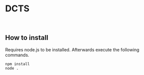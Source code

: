 # DCTS

<br>

## How to install
Requires node.js to be installed. Afterwards execute the following commands.
```
npm install
node .
```
